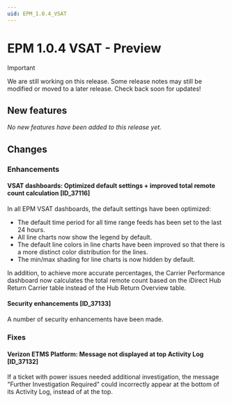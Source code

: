 ```yaml
---
uid: EPM_1.0.4_VSAT
---
```


# EPM 1.0.4 VSAT - Preview

> [!IMPORTANT]
> We are still working on this release. Some release notes may still be modified or moved to a later release. Check back soon for updates!

## New features

*No new features have been added to this release yet.*

## Changes

### Enhancements

#### VSAT dashboards: Optimized default settings + improved total remote count calculation [ID_37116]

In all EPM VSAT dashboards, the default settings have been optimized:

- The default time period for all time range feeds has been set to the last 24 hours.
- All line charts now show the legend by default.
- The default line colors in line charts have been improved so that there is a more distinct color distribution for the lines.
- The min/max shading for line charts is now hidden by default.

In addition, to achieve more accurate percentages, the Carrier Performance dashboard now calculates the total remote count based on the iDirect Hub Return Carrier table instead of the Hub Return Overview table.

#### Security enhancements [ID_37133]

A number of security enhancements have been made.

### Fixes

#### Verizon ETMS Platform: Message not displayed at top Activity Log [ID_37132]

If a ticket with power issues needed additional investigation, the message "Further Investigation Required" could incorrectly appear at the bottom of its Activity Log, instead of at the top.
